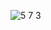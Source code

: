 ![5 7 3](https://cloud.githubusercontent.com/assets/16977501/14364851/5c00e5b0-fd28-11e5-92cc-06fd41cf012f.PNG)
